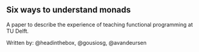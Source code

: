 Six ways to understand monads
-----------------------------

A paper to describe the experience of teaching functional programming
at TU Delft.

Written by: @headinthebox, @gousiosg, @avandeursen
